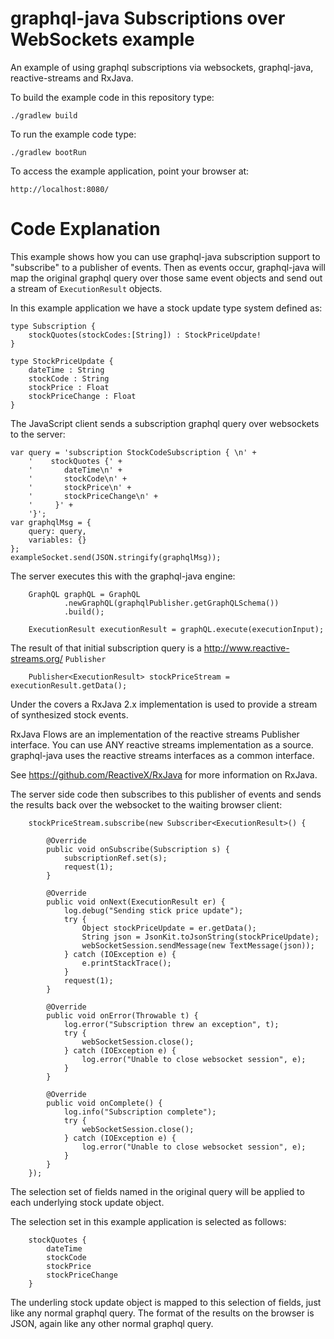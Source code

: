 # graphql-java Subscriptions over WebSockets example

An example of using graphql subscriptions via websockets, graphql-java, reactive-streams and RxJava.

To build the example code in this repository type:

    ./gradlew build
    
To run the example code type:
    
    ./gradlew bootRun
    
To access the example application, point your browser at:

    http://localhost:8080/  
    
# Code Explanation

This example shows how you can use graphql-java subscription support to "subscribe" to a publisher of events.
Then as events occur, graphql-java will map the original graphql query over those same event objects and send out
a stream of `ExecutionResult` objects.

In this example application we have a stock update type system defined as:

    type Subscription {
        stockQuotes(stockCodes:[String]) : StockPriceUpdate!
    }
    
    type StockPriceUpdate {
        dateTime : String
        stockCode : String
        stockPrice : Float
        stockPriceChange : Float
    }

The JavaScript client sends a subscription graphql query over websockets to the server:

    var query = 'subscription StockCodeSubscription { \n' +
        '    stockQuotes {' +
        '       dateTime\n' +
        '       stockCode\n' +
        '       stockPrice\n' +
        '       stockPriceChange\n' +
        '     }' +
        '}';
    var graphqlMsg = {
        query: query,
        variables: {}
    };
    exampleSocket.send(JSON.stringify(graphqlMsg));
   
The server executes this with the graphql-java engine:

        GraphQL graphQL = GraphQL
                .newGraphQL(graphqlPublisher.getGraphQLSchema())
                .build();

        ExecutionResult executionResult = graphQL.execute(executionInput);

The result of that initial subscription query is a http://www.reactive-streams.org/ `Publisher`

        Publisher<ExecutionResult> stockPriceStream = executionResult.getData();
        
Under the covers a RxJava 2.x implementation is used to provide a stream of synthesized stock events.

RxJava Flows are an implementation of the reactive streams Publisher interface.  You can use ANY reactive streams
implementation as a source.  graphql-java uses the reactive streams interfaces as a common interface.

See https://github.com/ReactiveX/RxJava for more information on RxJava.  
        
The server side code then subscribes to this publisher of events and sends the results back over the websocket
to the waiting browser client:

        stockPriceStream.subscribe(new Subscriber<ExecutionResult>() {

            @Override
            public void onSubscribe(Subscription s) {
                subscriptionRef.set(s);
                request(1);
            }

            @Override
            public void onNext(ExecutionResult er) {
                log.debug("Sending stick price update");
                try {
                    Object stockPriceUpdate = er.getData();
                    String json = JsonKit.toJsonString(stockPriceUpdate);
                    webSocketSession.sendMessage(new TextMessage(json));
                } catch (IOException e) {
                    e.printStackTrace();
                }
                request(1);
            }

            @Override
            public void onError(Throwable t) {
                log.error("Subscription threw an exception", t);
                try {
                    webSocketSession.close();
                } catch (IOException e) {
                    log.error("Unable to close websocket session", e);
                }
            }

            @Override
            public void onComplete() {
                log.info("Subscription complete");
                try {
                    webSocketSession.close();
                } catch (IOException e) {
                    log.error("Unable to close websocket session", e);
                }
            }
        });

The selection set of fields named in the original query will be applied to each underlying stock update object.  

The selection set in this example application is selected as follows:

        stockQuotes {
            dateTime
            stockCode
            stockPrice
            stockPriceChange
        }

The underling stock update object is mapped to this selection of fields, just like any normal graphql query.  The format
of the results on the browser is JSON, again like any other normal graphql query.
